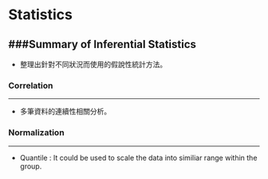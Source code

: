 # Statistics

<script src="../../js/general.js"></script>

###Summary of Inferential Statistics
---

* 整理出針對不同狀況而使用的假說性統計方法。

### Correlation
---

* 多筆資料的連續性相關分析。

### Normalization
---

* Quantile : It could be used to scale the data into similiar range within the group.


